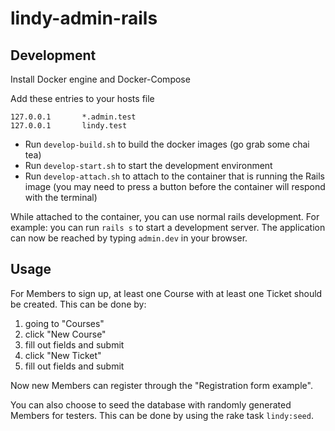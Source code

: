 # lindy-admin-rails

## Development

Install Docker engine and Docker-Compose

Add these entries to your hosts file
```
127.0.0.1       *.admin.test
127.0.0.1       lindy.test
```

* Run ```develop-build.sh``` to build the docker images (go grab some chai tea)
* Run ```develop-start.sh``` to start the development environment
* Run ```develop-attach.sh``` to attach to the container that is running the Rails image (you may need to press a button before the container will respond with the terminal)

While attached to the container, you can use normal rails development. For example: you can run ```rails s``` to start a development server. The application can now be reached by typing ```admin.dev``` in your browser.

## Usage

For Members to sign up, at least one Course with at least one Ticket should be created. This can be done by:

1. going to "Courses"
2. click "New Course"
3. fill out fields and submit
4. click "New Ticket"
5. fill out fields and submit

Now new Members can register through the "Registration form example".

You can also choose to seed the database with randomly generated Members for testers. This can be done by using the rake task ```lindy:seed```.
